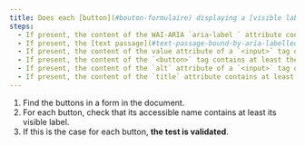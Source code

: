 ```yaml
---
title: Does each [button](#bouton-formulaire) displaying a [visible label](#intitule-visible) meet these conditions (excluding special cases)?
steps:
  - If present, the content of the WAI-ARIA `aria-label ` attribute contains at least the [visible label](#visible-title).
  - If present, the [text passage](#text-passage-bound-by-aria-labelledby-or-aria-describedby) bound to the button via a `aria-labelledby` WAI-ARIA attribute contains at least the [visible label](#visible-title).
  - If present, the content of the value attribute of a `<input>` tag of type `submit`, `reset` or `button` contains at least the [visible label](#intitule-visible).
  - If present, the content of the `<button>` tag contains at least the [visible label](#visible-label).
  - If present, the content of the `alt` attribute of a `<input>` tag of type `image` contains at least the [visible label](#visible-title).
  - If present, the content of the `title` attribute contains at least the [visible label](#visible-label).
---
```


1. Find the buttons in a form in the document.
2. For each button, check that its accessible name contains at least its visible label.
3. If this is the case for each button, **the test is validated**.
